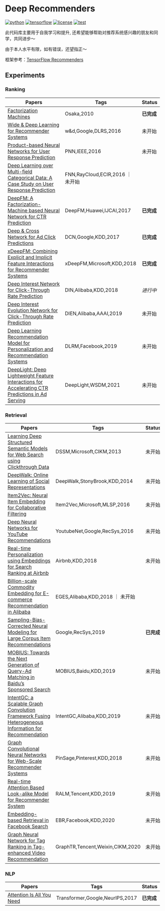 # Deep Recommenders
[![python](https://img.shields.io/badge/python-3.7-brightgreen)](requirements.txt)
[![tensorflow](https://img.shields.io/badge/tensorflow-2.3-brightgreen)](requirements.txt)
[![license](https://img.shields.io/badge/license-MIT-green)](LICENSE)
[![test](https://img.shields.io/badge/test-passing-brightgreen)](TEST)


此代码库主要用于自我学习和提升, 还希望能够帮助对推荐系统感兴趣的朋友和同学，共同进步～

由于本人水平有限，如有错误，还望指正～

框架参考：[TensorFlow Recommenders](https://github.com/tensorflow/recommenders)

## Experiments

### Ranking
Papers | Tags | Status
------ | ---- | ------
[Factorization Machines](experiments/) | Osaka,2010 | **已完成**
[Wide & Deep Learning for Recommender Systems]() | w&d,Google,DLRS,2016 | 未开始
[Product-based Neural Networks for User Response Prediction]() | PNN,IEEE,2016 | 未开始
[Deep Learning over Multi-field Categorical Data: A Case Study on User Response Prediction]() | FNN,RayCloud,ECIR,2016 ｜ 未开始
[DeepFM: A Factorization-Machine based Neural Network for CTR Prediction](experiments/) | DeepFM,Huawei,IJCAI,2017 | **已完成**
[Deep & Cross Network for Ad Click Predictions](experiments/) | DCN,Google,KDD,2017 | **已完成**
[xDeepFM: Combining Explicit and Implicit Feature Interactions for Recommender Systems](experiments/) | xDeepFM,Microsoft,KDD,2018 | **已完成**
[Deep Interest Network for Click-Through Rate Prediction](experiments/) | DIN,Alibaba,KDD,2018 | *进行中*
[Deep Interest Evolution Network for Click-Through Rate Prediction]() | DIEN,Alibaba,AAAI,2019 | 未开始
[Deep Learning Recommendation Model for Personalization and Recommendation Systems]() | DLRM,Facebook,2019 | 未开始
[DeepLight: Deep Lightweight Feature Interactions for Accelerating CTR Predictions in Ad Serving]() | DeepLight,WSDM,2021 | 未开始

### Retrieval
Papers | Tags | Status
------ | ---- | ------
[Learning Deep Structured Semantic Models for Web Search using Clickthrough Data]() | DSSM,Microsoft,CIKM,2013 | 未开始
[DeepWalk: Online Learning of Social Representations]() | DeepWalk,StonyBrook,KDD,2014 | 未开始
[Item2Vec: Neural Item Embedding for Collaborative Filtering]() | Item2Vec,Microsoft,MLSP,2016 | 未开始
[Deep Neural Networks for YouTube Recommendations]() | YoutubeNet,Google,RecSys,2016 | 未开始
[Real-time Personalization using Embeddings for Search Ranking at Airbnb]() | Airbnb,KDD,2018 | 未开始
[Billion-scale Commodity Embedding for E-commerce Recommendation in Alibaba]() | EGES,Alibaba,KDD,2018 ｜ 未开始
[Sampling-Bias-Corrected Neural Modeling for Large Corpus Item Recommendations](experiments/deep_retrieval.ipynb) | Google,RecSys,2019 | **已完成**
[MOBIUS: Towards the Next Generation of Query-Ad Matching in Baidu’s Sponsored Search]() | MOBIUS,Baidu,KDD,2019 | 未开始
[IntentGC: a Scalable Graph Convolution Framework Fusing Heterogeneous Information for Recommendation]() | IntentGC,Alibaba,KDD,2019 | 未开始
[Graph Convolutional Neural Networks for Web-Scale Recommender Systems]() | PinSage,Pinterest,KDD,2018 | 未开始
[Real-time Attention Based Look-alike Model for Recommender System]() | RALM,Tencent,KDD,2019 | 未开始
[Embedding-based Retrieval in Facebook Search]() | EBR,Facebook,KDD,2020 | 未开始
[Graph Neural Network for Tag Ranking in Tag-enhanced Video Recommendation]() | GraphTR,Tencent,Weixin,CIKM,2020 | 未开始
 
### NLP
Papers | Tags | Status
------ | ---- | ------
[Attention Is All You Need](expriments/) | Transformer,Google,NeurlPS,2017 | **已完成**



